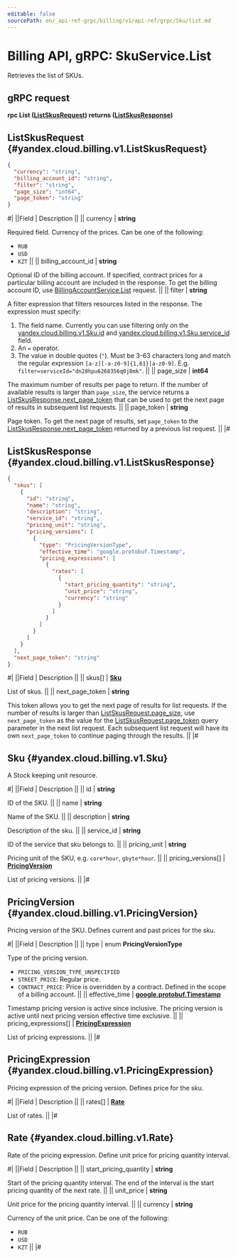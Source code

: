 ```yaml
---
editable: false
sourcePath: en/_api-ref-grpc/billing/v1/api-ref/grpc/Sku/list.md
---
```


# Billing API, gRPC: SkuService.List

Retrieves the list of SKUs.

## gRPC request

**rpc List ([ListSkusRequest](#yandex.cloud.billing.v1.ListSkusRequest)) returns ([ListSkusResponse](#yandex.cloud.billing.v1.ListSkusResponse))**

## ListSkusRequest {#yandex.cloud.billing.v1.ListSkusRequest}

```json
{
  "currency": "string",
  "billing_account_id": "string",
  "filter": "string",
  "page_size": "int64",
  "page_token": "string"
}
```

#|
||Field | Description ||
|| currency | **string**

Required field. Currency of the prices.
Can be one of the following:
* `RUB`
* `USD`
* `KZT` ||
|| billing_account_id | **string**

Optional ID of the billing account.
If specified, contract prices for a particular billing account are included in the response.
To get the billing account ID, use [BillingAccountService.List](/docs/billing/api-ref/grpc/BillingAccount/list#List) request. ||
|| filter | **string**

A filter expression that filters resources listed in the response.
The expression must specify:
1. The field name. Currently you can use filtering only on the [yandex.cloud.billing.v1.Sku.id](#yandex.cloud.billing.v1.Sku) and [yandex.cloud.billing.v1.Sku.service_id](#yandex.cloud.billing.v1.Sku) field.
2. An `=` operator.
3. The value in double quotes (`"`). Must be 3-63 characters long and match the regular expression `[a-z][-a-z0-9]{1,61}[a-z0-9]`.
E.g. `filter=serviceId="dn28hpu6268356q0j8mk"`. ||
|| page_size | **int64**

The maximum number of results per page to return. If the number of available
results is larger than `page_size`,
the service returns a [ListSkusResponse.next_page_token](#yandex.cloud.billing.v1.ListSkusResponse)
that can be used to get the next page of results in subsequent list requests. ||
|| page_token | **string**

Page token. To get the next page of results,
set `page_token` to the [ListSkusResponse.next_page_token](#yandex.cloud.billing.v1.ListSkusResponse)
returned by a previous list request. ||
|#

## ListSkusResponse {#yandex.cloud.billing.v1.ListSkusResponse}

```json
{
  "skus": [
    {
      "id": "string",
      "name": "string",
      "description": "string",
      "service_id": "string",
      "pricing_unit": "string",
      "pricing_versions": [
        {
          "type": "PricingVersionType",
          "effective_time": "google.protobuf.Timestamp",
          "pricing_expressions": [
            {
              "rates": [
                {
                  "start_pricing_quantity": "string",
                  "unit_price": "string",
                  "currency": "string"
                }
              ]
            }
          ]
        }
      ]
    }
  ],
  "next_page_token": "string"
}
```

#|
||Field | Description ||
|| skus[] | **[Sku](#yandex.cloud.billing.v1.Sku)**

List of skus. ||
|| next_page_token | **string**

This token allows you to get the next page of results for list requests. If the number of results
is larger than [ListSkusRequest.page_size](#yandex.cloud.billing.v1.ListSkusRequest), use
`next_page_token` as the value
for the [ListSkusRequest.page_token](#yandex.cloud.billing.v1.ListSkusRequest) query parameter
in the next list request. Each subsequent list request will have its own
`next_page_token` to continue paging through the results. ||
|#

## Sku {#yandex.cloud.billing.v1.Sku}

A Stock keeping unit resource.

#|
||Field | Description ||
|| id | **string**

ID of the SKU. ||
|| name | **string**

Name of the SKU. ||
|| description | **string**

Description of the sku. ||
|| service_id | **string**

ID of the service that sku belongs to. ||
|| pricing_unit | **string**

Pricing unit of the SKU, e.g. `core*hour`, `gbyte*hour`. ||
|| pricing_versions[] | **[PricingVersion](#yandex.cloud.billing.v1.PricingVersion)**

List of pricing versions. ||
|#

## PricingVersion {#yandex.cloud.billing.v1.PricingVersion}

Pricing version of the SKU.
Defines current and past prices for the sku.

#|
||Field | Description ||
|| type | enum **PricingVersionType**

Type of the pricing version.

- `PRICING_VERSION_TYPE_UNSPECIFIED`
- `STREET_PRICE`: Regular price.
- `CONTRACT_PRICE`: Price is overridden by a contract. Defined in the scope of a billing account. ||
|| effective_time | **[google.protobuf.Timestamp](https://developers.google.com/protocol-buffers/docs/reference/google.protobuf#timestamp)**

Timestamp pricing version is active since inclusive.
The pricing version is active until next pricing version effective time exclusive. ||
|| pricing_expressions[] | **[PricingExpression](#yandex.cloud.billing.v1.PricingExpression)**

List of pricing expressions. ||
|#

## PricingExpression {#yandex.cloud.billing.v1.PricingExpression}

Pricing expression of the pricing version.
Defines price for the sku.

#|
||Field | Description ||
|| rates[] | **[Rate](#yandex.cloud.billing.v1.Rate)**

List of rates. ||
|#

## Rate {#yandex.cloud.billing.v1.Rate}

Rate of the pricing expression.
Define unit price for pricing quantity interval.

#|
||Field | Description ||
|| start_pricing_quantity | **string**

Start of the pricing quantity interval. The end of the interval is the start pricing quantity of the next rate. ||
|| unit_price | **string**

Unit price for the pricing quantity interval. ||
|| currency | **string**

Currency of the unit price.
Can be one of the following:
* `RUB`
* `USD`
* `KZT` ||
|#